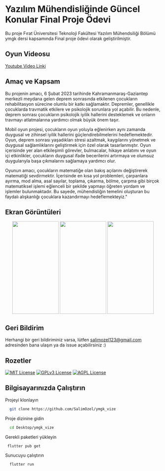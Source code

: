 
# Yazılım Mühendisliğinde Güncel Konular Final Proje Ödevi

Bu proje Fırat Üniversitesi Teknoloji Fakültesi Yazılım Mühendsiliği Bölümü ymgk dersi kapsamında Final proje ödevi olarak geliştirilmiştir.  


## Oyun Videosu 

<a href="https://www.youtube.com/shorts/Hl_PpYmOuow">Youtube Video Linki</a>

  
## Amaç ve Kapsam
Bu projenin amacı, 6 Şubat 2023 tarihinde Kahramanmaraş-Gaziantep merkezli meydana gelen deprem sonrasında etkilenen çocukların rehabilitasyon sürecine olumlu bir katkı sağlamaktır. Depremler, genellikle çocuklarda travmatik etkilere ve psikolojik sorunlara yol açabilir. Bu nedenle, deprem sonrası çocukların psikolojik iyilik hallerini desteklemek ve onların travmayı atlatmalarına yardımcı olmak büyük önem taşır.

Mobil oyun projesi, çocukların oyun yoluyla eğlenirken aynı zamanda duygusal ve zihinsel iyilik hallerini güçlendirebilmelerini hedeflemektedir. Oyun, deprem sonrası yaşadıkları stresi azaltmak, kaygılarını yönetmek ve duygusal sağlamlıklarını geliştirmek için özel olarak tasarlanmıştır. Oyun içerisinde yer alan etkileşimli görevler, bulmacalar, hikaye anlatımı ve oyun içi etkinlikler, çocukların duygusal ifade becerilerini artırmaya ve olumsuz duygularıyla başa çıkmalarını sağlamaya yardımcı olur.

Oyunun amacı, çocukların matematiğe olan bakış açılarını değiştirerek matematiği sevdirmektir. İçerisinde en kısa yol problemleri, çarpanlara ayırma, mod alma, asal sayılar, toplama, çıkarma, bölme, çarpma gibi birçok matematiksel işlemi eğlenceli bir şekilde yapmayı öğreten yordam ve işlemler bulunmaktadır. Bu sayede, mühendisliğin temelini oluşturan bu faydalı alışkanlığı çocuklara kazandırmayı hedeflemekteyiz."
## Ekran Görüntüleri
<p align= "middle"/>
<img src= "https://github.com/SalimOzel/ymgk_vize/assets/65537086/1a59a953-8f3d-4698-b628-977ed3c994d6" width="150" height= "300"/>
<img src= "https://github.com/SalimOzel/ymgk_vize/assets/65537086/73448e8d-fff1-4c49-ac0e-3bcffc120eea" width="150" height= "300"/>
<img src= "https://github.com/SalimOzel/ymgk_vize/assets/65537086/bdd26e16-af8a-45b0-8198-7709a23f52de" width="150" height= "300"/>


## Geri Bildirim

Herhangi bir geri bildiriminiz varsa, lütfen salimozel123@gmail.com adresinden bana ulaşın ya da issue açabilirsiniz :)

  
## Rozetler

[![MIT License](https://img.shields.io/badge/License-MIT-green.svg)](https://choosealicense.com/licenses/mit/)
[![GPLv3 License](https://img.shields.io/badge/License-GPL%20v3-yellow.svg)](https://opensource.org/licenses/)
[![AGPL License](https://img.shields.io/badge/license-AGPL-blue.svg)](http://www.gnu.org/licenses/agpl-3.0)

  
## Bilgisayarınızda Çalıştırın

Projeyi klonlayın

```bash
  git clone https://github.com/SalimOzel/ymgk_vize
```

Proje dizinine gidin

```bash
  cd Desktop/ymgk_vize
```

Gerekli paketleri yükleyin

```bash
 flutter pub get 
```

Sunucuyu çalıştırın

```bash
  flutter run
```
  
